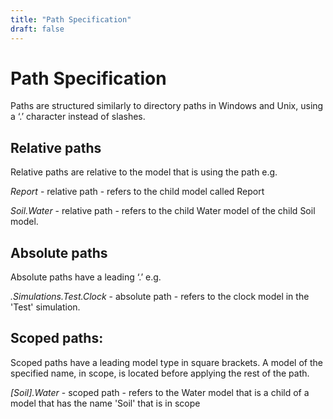 ```yaml
---
title: "Path Specification"
draft: false
---
```


# Path Specification

Paths are structured similarly to directory paths in Windows and Unix, using a ‘.’ character instead of slashes.
 
## Relative paths

Relative paths are relative to the model that is using the path e.g.

*Report* - relative path - refers to the child model called Report

*Soil.Water* - relative path - refers to the child Water model of the child Soil model.

## Absolute paths

Absolute paths have a leading ‘.’ e.g.

*.Simulations.Test.Clock* - absolute path - refers to the clock model in the 'Test' simulation.

## Scoped paths:

Scoped paths have a leading model type in square brackets. A model of the specified name, in scope, is located before applying the rest of the path.

*[Soil].Water* - scoped path - refers to the Water model that is a child of a model that has the name 'Soil' that is in scope

